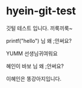 # hyein-git-test

깃털 테스트 입니다. 끼룩끼룩~

printf("hello")
님 왜 ;안써요? 

YUMM 선생님귀여워요

혜인이 바보
님 왜 ;안써요? 

이혜인은 똥강아지입니다.